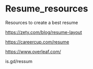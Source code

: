 # Resume_resources
Resources to create a best resume

https://zety.com/blog/resume-layout

https://careercup.com/resume

https://www.overleaf.com/

is.gd/ressum

